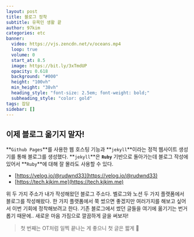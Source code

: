 ```yaml
---
layout: post
title: 블로그 정착
subtitle: 유목민 생활 끝
author: 97kim
categories: etc
banner:
  video: https://vjs.zencdn.net/v/oceans.mp4
  loop: true
  volume: 0
  start_at: 8.5
  image: https://bit.ly/3xTmdUP
  opacity: 0.618
  background: "#000"
  height: "100vh"
  min_height: "38vh"
  heading_style: "font-size: 2.5em; font-weight: bold;"
  subheading_style: "color: gold"
tags: 잡담
sidebar: []
---
```


## 이제 블로그 옮기지 말자!

**`Github Pages`**를 사용한 웹 호스팅 기능과 **`jekyll`**이라는 정적 웹사이트 생성기를 통해 블로그를 생성했다. **`jekyll`**은 **`Ruby`** 기반으로 돌아가는데 블로그 작성에 있어서 **`Ruby`**에 대해 잘 몰라도 사용할 수 있다.

- [https://velog.io/@rudwnd33](https://velog.io/@rudwnd33)
- [https://tech.kjkim.me](https://tech.kjkim.me)

위 두 가지 주소가 내가 작성해왔던 블로그 주소다. 벨로그와 노션 두 가지 플랫폼에서 블로그를 작성해왔다. 한 가지 플랫폼에서 쭉 썼으면 좋겠지만 여러가지를 해보고 싶어서 이번 기회에 정착해보려고 한다.
기존 블로그에서 썼던 글들을 여기에 옮기기는 번거롭기 때문에.. 새로운 마음 가짐으로 깔끔하게 글을 써보자!

> 첫 번째는 OT처럼 일찍 끝나는 게 좋으니 첫 글은 짧게 🤣
